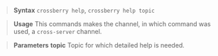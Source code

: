 > **Syntax**
`crossberry help`, `crossberry help topic`

> **Usage**
This commands makes the channel, in which command was used, a `cross-server` channel.

> **Parameters**
**topic**
Topic for which detailed help is needed.
